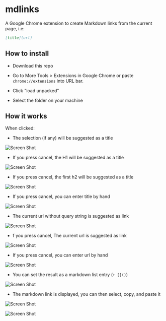 # mdlinks

A Google Chrome extension to create Markdown links from the current page, i.e:

```md
[title](url)
```

## How to install

+ Download this repo

+ Go to More Tools > Extensions in Google Chrome or paste `chrome://extensions` into URL bar.

+ Click "load unpacked"

+ Select the folder on your machine

## How it works

When clicked:

+ The selection (if any) will be suggested as a title

![Screen Shot](img/a.png)

+ If you press cancel, the H1 will be suggested as a title

![Screen Shot](img/b.png)

+ If you press cancel, the first h2 will be suggested as a title

![Screen Shot](img/c.png)

+ If you press cancel, you can enter title by hand

![Screen Shot](img/d.png)

+ The current url without query string is suggested as link

![Screen Shot](img/e.png)

+ f you press cancel, The current url is suggested as link

![Screen Shot](img/f.png)

+ If you press cancel, you can enter url by hand

![Screen Shot](img/g.png)

+ You can set the result as a markdown list entry (`+ []()`)

![Screen Shot](img/h.png)

+ The markdown link is displayed, you can then select, copy, and paste it

![Screen Shot](img/i.png)

![Screen Shot](img/j.png)

